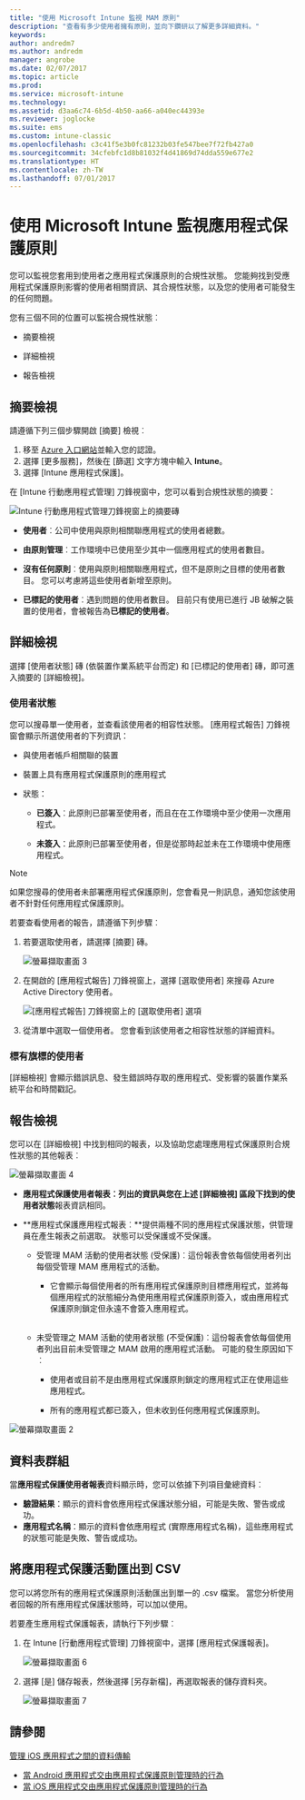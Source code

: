 ```yaml
---
title: "使用 Microsoft Intune 監視 MAM 原則"
description: "查看有多少使用者擁有原則，並向下鑽研以了解更多詳細資料。"
keywords: 
author: andredm7
ms.author: andredm
manager: angrobe
ms.date: 02/07/2017
ms.topic: article
ms.prod: 
ms.service: microsoft-intune
ms.technology: 
ms.assetid: d3aa6c74-6b5d-4b50-aa66-a040ec44393e
ms.reviewer: joglocke
ms.suite: ems
ms.custom: intune-classic
ms.openlocfilehash: c3c41f5e3b0fc81232b03fe547bee7f72fb427a0
ms.sourcegitcommit: 34cfebfc1d8b81032f4d41869d74dda559e677e2
ms.translationtype: HT
ms.contentlocale: zh-TW
ms.lasthandoff: 07/01/2017
---
```

# <a name="monitor-app-protection-policies-with-microsoft-intune"></a>使用 Microsoft Intune 監視應用程式保護原則
您可以監視您套用到使用者之應用程式保護原則的合規性狀態。 您能夠找到受應用程式保護原則影響的使用者相關資訊、其合規性狀態，以及您的使用者可能發生的任何問題。

您有三個不同的位置可以監視合規性狀態︰

-   摘要檢視

-   詳細檢視

-   報告檢視

## <a name="summary-view"></a>摘要檢視

請遵循下列三個步驟開啟 [摘要] 檢視︰

1. 移至 [Azure 入口網站](https://portal.azure.com)並輸入您的認證。
2. 選擇 [更多服務]，然後在 [篩選] 文字方塊中輸入 **Intune**。
3. 選擇 [Intune 應用程式保護]。

在 [Intune 行動應用程式管理] 刀鋒視窗中，您可以看到合規性狀態的摘要：

![Intune 行動應用程式管理刀鋒視窗上的摘要磚](../media/mam-azure-portal-user-status-summary.png)

-   **使用者**︰公司中使用與原則相關聯應用程式的使用者總數。

-   **由原則管理**︰工作環境中已使用至少其中一個應用程式的使用者數目。

-   **沒有任何原則**︰使用與原則相關聯應用程式，但不是原則之目標的使用者數目。 您可以考慮將這些使用者新增至原則。

- **已標記的使用者**︰遇到問題的使用者數目。 目前只有使用已進行 JB 破解之裝置的使用者，會被報告為**已標記的使用者**。


## <a name="detailed-view"></a>詳細檢視
選擇 [使用者狀態] 磚 (依裝置作業系統平台而定) 和 [已標記的使用者] 磚，即可進入摘要的 [詳細檢視]。

### <a name="user-status"></a>使用者狀態
您可以搜尋單一使用者，並查看該使用者的相容性狀態。 [應用程式報告] 刀鋒視窗會顯示所選使用者的下列資訊：
- 與使用者帳戶相關聯的裝置

- 裝置上具有應用程式保護原則的應用程式

- 狀態：

  - **已簽入**︰此原則已部署至使用者，而且在在工作環境中至少使用一次應用程式。

  - **未簽入**：此原則已部署至使用者，但是從那時起並未在工作環境中使用應用程式。

>[!NOTE]
> 如果您搜尋的使用者未部署應用程式保護原則，您會看見一則訊息，通知您該使用者不針對任何應用程式保護原則。

若要查看使用者的報告，請遵循下列步驟︰

1.  若要選取使用者，請選擇 [摘要] 磚。

    ![螢幕擷取畫面 3](../media/MAM-reporting-6.png)

2. 在開啟的 [應用程式報告] 刀鋒視窗上，選擇 [選取使用者] 來搜尋 Azure Active Directory 使用者。

    ![[應用程式報告] 刀鋒視窗上的 [選取使用者] 選項](../media/MAM-reporting-2.png)

3. 從清單中選取一個使用者。 您會看到該使用者之相容性狀態的詳細資料。

### <a name="flagged-users"></a>標有旗標的使用者
[詳細檢視] 會顯示錯誤訊息、發生錯誤時存取的應用程式、受影響的裝置作業系統平台和時間戳記。

## <a name="reporting-view"></a>報告檢視

您可以在 [詳細檢視] 中找到相同的報表，以及協助您處理應用程式保護原則合規性狀態的其他報表︰

![螢幕擷取畫面 4](../media/MAM-reporting-7.png)

-   **應用程式保護使用者報表︰**列出的資訊與您在上述 [詳細檢視] 區段下找到的**使用者狀態**報表資訊相同。

-   **應用程式保護應用程式報表︰**提供兩種不同的應用程式保護狀態，供管理員在產生報表之前選取。 狀態可以受保護或不受保護。

    -   受管理 MAM 活動的使用者狀態 (受保護)︰這份報表會依每個使用者列出每個受管理 MAM 應用程式的活動。

        -   它會顯示每個使用者的所有應用程式保護原則目標應用程式，並將每個應用程式的狀態細分為使用應用程式保護原則簽入，或由應用程式保護原則鎖定但永遠不會簽入應用程式。
<br></br>
    -   未受管理之 MAM 活動的使用者狀態 (不受保護)︰這份報表會依每個使用者列出目前未受管理之 MAM 啟用的應用程式活動。 可能的發生原因如下︰

        -   使用者或目前不是由應用程式保護原則鎖定的應用程式正在使用這些應用程式。

        -   所有的應用程式都已簽入，但未收到任何應用程式保護原則。

![螢幕擷取畫面 2](../media/MAM-reporting-4.png)

## <a name="table-grouping"></a>資料表群組

當**應用程式保護使用者報表**資料顯示時，您可以依據下列項目彙總資料︰

- **驗證結果**：顯示的資料會依應用程式保護狀態分組，可能是失敗、警告或成功。
- **應用程式名稱**：顯示的資料會依應用程式 (實際應用程式名稱)，這些應用程式的狀態可能是失敗、警告或成功。

## <a name="export-app-protection-activities-to-csv"></a>將應用程式保護活動匯出到 CSV

您可以將您所有的應用程式保護原則活動匯出到單一的 .csv 檔案。 當您分析使用者回報的所有應用程式保護狀態時，可以加以使用。

若要產生應用程式保護報表，請執行下列步驟︰

1. 在 Intune [行動應用程式管理] 刀鋒視窗中，選擇 [應用程式保護報表]。

    ![螢幕擷取畫面 6](../media/app-protection-report-csv-2.png)

2. 選擇 [是] 儲存報表，然後選擇 [另存新檔]，再選取報表的儲存資料夾。

    ![螢幕擷取畫面 7](../media/app-protection-report-csv-1.png)

## <a name="see-also"></a>請參閱
[管理 iOS 應用程式之間的資料傳輸](manage-data-transfer-between-ios-apps-with-microsoft-intune.md)

* [當 Android 應用程式交由應用程式保護原則管理時的行為](/intune/end-user-mam-apps-android)
* [當 iOS 應用程式交由應用程式保護原則管理時的行為](/intune/end-user-mam-apps-ios)

